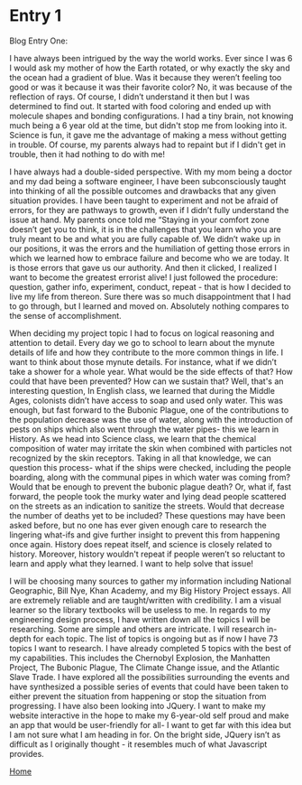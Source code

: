 # Entry 1

Blog Entry One:

I have always been intrigued by the way the world works. Ever since I was 6 I would ask my mother of how the Earth rotated, or why exactly the sky and the ocean had a gradient of blue. Was it because they weren’t feeling too good or was it because it was their favorite color? No, it was because of the reflection of rays. Of course, I didn’t understand it then but I was determined to find out. It started with food coloring and ended up with molecule shapes and bonding configurations. I had a tiny brain, not knowing much being a 6 year old at the time, but didn't stop me from looking into it.  Science is fun, it gave me the advantage of making a mess without getting in trouble. Of course, my parents always had to repaint but if I didn't get in trouble, then it had nothing to do with me!

I have always had a double-sided perspective. With my mom being a doctor and my dad being a software engineer, I have been subconsciously taught into thinking of all the possible outcomes and drawbacks that any given situation provides. I have been taught to experiment and not be afraid of errors, for they are pathways to growth, even if I didn’t fully understand the issue at hand. My parents once told me “Staying in your comfort zone doesn’t get you to think, it is in the challenges that you learn who you are truly meant to be and what you are fully capable of. We didn’t wake up in our positions, it was the errors and the humiliation of getting those errors in which we learned how to embrace failure and become who we are today. It is those errors that gave us our authority. And then it clicked, I realized I want to become the greatest errorist alive! I just followed the procedure: question, gather info, experiment, conduct, repeat - that is how I decided to live my life from thereon. Sure there was so much disappointment that I had to go through, but I learned and moved on. Absolutely nothing compares to the sense of accomplishment.

When deciding my project topic I had to focus on logical reasoning and attention to detail. Every day we go to school to learn about the mynute details of life and how they contribute to the more common things in life. I want to think about those mynute details. For instance, what if we didn’t take a shower for a whole year. What would be the side effects of that? How could that have been prevented? How can we sustain that? Well, that's an interesting question, In English class, we learned that during the Middle Ages, colonists didn’t have access to soap and used only water. This was enough, but fast forward to the Bubonic Plague, one of the contributions to the population decrease was the use of water, along with the introduction of pests on ships which also went through the water pipes- this we learn in History. As we head into Science class, we learn that the chemical composition of water may irritate the skin when combined with particles not recognized by the skin receptors. Taking in all that knowledge, we can question this process- what if the ships were checked, including the people boarding, along with the communal pipes in which water was coming from? Would that be enough to prevent the bubonic plague death? Or, what if, fast forward, the people took the murky water and lying dead people scattered on the streets as an indication to sanitize the streets. Would that decrease the number of deaths yet to be included? These questions may have been asked before, but no one has ever given enough care to research the lingering what-ifs and give further insight to prevent this from happening once again. History does repeat itself, and science is closely related to history. Moreover, history wouldn't repeat if people weren’t so reluctant to learn and apply what they learned. I want to help solve that issue!

I will be choosing many sources to gather my information including National Geographic, Bill Nye, Khan Academy, and my Big History Project essays. All are extremely reliable and are taught/written with credibility. I am a visual learner so the library textbooks will be useless to me. In regards to my engineering design process, I have written down all the topics I will be researching. Some are simple and others are intricate. I will research in-depth for each topic. The list of topics is ongoing but as if now I have 73 topics I want to research. I have already completed 5 topics with the best of my capabilities. This includes the Chernobyl Explosion, the Manhatten Project, The Bubonic Plague, The Climate Change issue, and the Atlantic Slave Trade. I have explored all the possibilities surrounding the events and have synthesized a possible series of events that could have been taken to either prevent the situation from happening or stop the situation from progressing. I have also been looking into JQuery. I want to make my website interactive in the hope to make my 6-year-old self proud and make an app that would be user-friendly for all- I want to get far with this idea but I am not sure what I am heading in for. On the bright side, JQuery isn’t as difficult as I originally thought - it resembles much of what Javascript provides.

[Home](../README.md)
